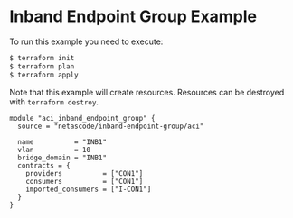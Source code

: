 <!-- BEGIN_TF_DOCS -->
# Inband Endpoint Group Example

To run this example you need to execute:

```bash
$ terraform init
$ terraform plan
$ terraform apply
```

Note that this example will create resources. Resources can be destroyed with `terraform destroy`.

```hcl
module "aci_inband_endpoint_group" {
  source = "netascode/inband-endpoint-group/aci"

  name          = "INB1"
  vlan          = 10
  bridge_domain = "INB1"
  contracts = {
    providers          = ["CON1"]
    consumers          = ["CON1"]
    imported_consumers = ["I-CON1"]
  }
}

```
<!-- END_TF_DOCS -->